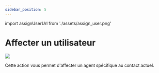 ```yaml
---
sidebar_position: 5
---
```


import assignUserUrl from './assets/assign_user.png'

# Affecter un utilisateur
<img src={assignUserUrl} width={180} />

Cette action vous permet d'affecter un agent spécifique au contact actuel.